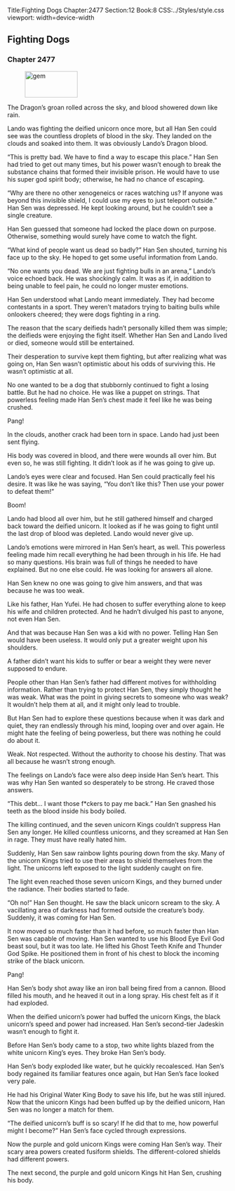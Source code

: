 Title:Fighting Dogs 
Chapter:2477 
Section:12 
Book:8 
CSS:../Styles/style.css 
viewport: width=device-width
  
## Fighting Dogs
### Chapter 2477
  
<figure>
	<img src="../Images/gem.gif" alt="gem" id="gem" width="120" height="60" />
</figure>
  

  
The Dragon’s groan rolled across the sky, and blood showered down like rain.

Lando was fighting the deified unicorn once more, but all Han Sen could see was the countless droplets of blood in the sky. They landed on the clouds and soaked into them. It was obviously Lando’s Dragon blood.

“This is pretty bad. We have to find a way to escape this place.” Han Sen had tried to get out many times, but his power wasn’t enough to break the substance chains that formed their invisible prison. He would have to use his super god spirit body; otherwise, he had no chance of escaping.

“Why are there no other xenogeneics or races watching us? If anyone was beyond this invisible shield, I could use my eyes to just teleport outside.” Han Sen was depressed. He kept looking around, but he couldn’t see a single creature.

Han Sen guessed that someone had locked the place down on purpose. Otherwise, something would surely have come to watch the fight.

“What kind of people want us dead so badly?” Han Sen shouted, turning his face up to the sky. He hoped to get some useful information from Lando.

“No one wants you dead. We are just fighting bulls in an arena,” Lando’s voice echoed back. He was shockingly calm. It was as if, in addition to being unable to feel pain, he could no longer muster emotions.

Han Sen understood what Lando meant immediately. They had become contestants in a sport. They weren’t matadors trying to baiting bulls while onlookers cheered; they were dogs fighting in a ring.

The reason that the scary deifieds hadn’t personally killed them was simple; the deifieds were enjoying the fight itself. Whether Han Sen and Lando lived or died, someone would still be entertained.

Their desperation to survive kept them fighting, but after realizing what was going on, Han Sen wasn’t optimistic about his odds of surviving this. He wasn’t optimistic at all.

No one wanted to be a dog that stubbornly continued to fight a losing battle. But he had no choice. He was like a puppet on strings. That powerless feeling made Han Sen’s chest made it feel like he was being crushed.

Pang!

In the clouds, another crack had been torn in space. Lando had just been sent flying.

His body was covered in blood, and there were wounds all over him. But even so, he was still fighting. It didn’t look as if he was going to give up.

Lando’s eyes were clear and focused. Han Sen could practically feel his desire. It was like he was saying, “You don’t like this? Then use your power to defeat them!”

Boom!

Lando had blood all over him, but he still gathered himself and charged back toward the deified unicorn. It looked as if he was going to fight until the last drop of blood was depleted. Lando would never give up.

Lando’s emotions were mirrored in Han Sen’s heart, as well. This powerless feeling made him recall everything he had been through in his life. He had so many questions. His brain was full of things he needed to have explained. But no one else could. He was looking for answers all alone.

Han Sen knew no one was going to give him answers, and that was because he was too weak.

Like his father, Han Yufei. He had chosen to suffer everything alone to keep his wife and children protected. And he hadn’t divulged his past to anyone, not even Han Sen.

And that was because Han Sen was a kid with no power. Telling Han Sen would have been useless. It would only put a greater weight upon his shoulders.

A father didn’t want his kids to suffer or bear a weight they were never supposed to endure.

People other than Han Sen’s father had different motives for withholding information. Rather than trying to protect Han Sen, they simply thought he was weak. What was the point in giving secrets to someone who was weak? It wouldn’t help them at all, and it might only lead to trouble.

But Han Sen had to explore these questions because when it was dark and quiet, they ran endlessly through his mind, looping over and over again. He might hate the feeling of being powerless, but there was nothing he could do about it.

Weak. Not respected. Without the authority to choose his destiny. That was all because he wasn’t strong enough.

The feelings on Lando’s face were also deep inside Han Sen’s heart. This was why Han Sen wanted so desperately to be strong. He craved those answers.

“This debt… I want those f*ckers to pay me back.” Han Sen gnashed his teeth as the blood inside his body boiled.

The killing continued, and the seven unicorn Kings couldn’t suppress Han Sen any longer. He killed countless unicorns, and they screamed at Han Sen in rage. They must have really hated him.

Suddenly, Han Sen saw rainbow lights pouring down from the sky. Many of the unicorn Kings tried to use their areas to shield themselves from the light. The unicorns left exposed to the light suddenly caught on fire.

The light even reached those seven unicorn Kings, and they burned under the radiance. Their bodies started to fade.

“Oh no!” Han Sen thought. He saw the black unicorn scream to the sky. A vacillating area of darkness had formed outside the creature’s body. Suddenly, it was coming for Han Sen.

It now moved so much faster than it had before, so much faster than Han Sen was capable of moving. Han Sen wanted to use his Blood Eye Evil God beast soul, but it was too late. He lifted his Ghost Teeth Knife and Thunder God Spike. He positioned them in front of his chest to block the incoming strike of the black unicorn.

Pang!

Han Sen’s body shot away like an iron ball being fired from a cannon. Blood filled his mouth, and he heaved it out in a long spray. His chest felt as if it had exploded.

When the deified unicorn’s power had buffed the unicorn Kings, the black unicorn’s speed and power had increased. Han Sen’s second-tier Jadeskin wasn’t enough to fight it.

Before Han Sen’s body came to a stop, two white lights blazed from the white unicorn King’s eyes. They broke Han Sen’s body.

Han Sen’s body exploded like water, but he quickly recoalesced. Han Sen’s body regained its familiar features once again, but Han Sen’s face looked very pale.

He had his Original Water King Body to save his life, but he was still injured. Now that the unicorn Kings had been buffed up by the deified unicorn, Han Sen was no longer a match for them.

“The deified unicorn’s buff is so scary! If he did that to me, how powerful might I become?” Han Sen’s face cycled through expressions.

Now the purple and gold unicorn Kings were coming Han Sen’s way. Their scary area powers created fusiform shields. The different-colored shields had different powers.

The next second, the purple and gold unicorn Kings hit Han Sen, crushing his body.